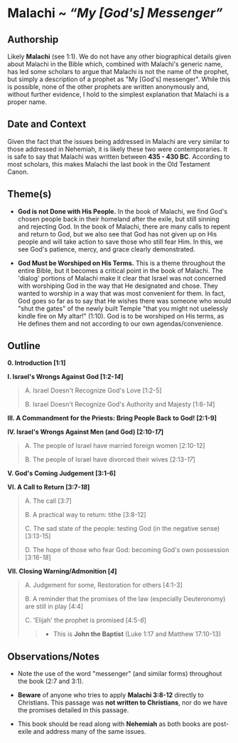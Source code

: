 # Malachi ~ *“My [God's] Messenger”*


## Authorship
Likely **Malachi** (see 1:1).  We do not have any other biographical details given about Malachi in the Bible which, combined with Malachi's generic name, has led some scholars to argue that Malachi is not the name of the prophet, but simply a description of a prophet as "My [God's] messenger".  While this is possible, none of the other prophets are written anonymously and, without further evidence, I hold to the simplest explanation that Malachi is a proper name.


## Date and Context
Given the fact that the issues being addressed in Malachi are very similar to those addressed in Nehemiah, it is likely these two were contemporaries.  It is safe to say that Malachi was written between **435 - 430 BC**.  According to most scholars, this makes Malachi the last book in the Old Testament Canon.


## Theme(s)
- **God is not Done with His People.**  In the book of Malachi, we find God's chosen people back in their homeland after the exile, but still sinning and rejecting God.  In the book of Malachi, there are many calls to repent and return to God, but we also see that God has not given up on His people and will take action to save those who still fear Him.  In this, we see God's patience, mercy, and grace clearly demonstrated.

- **God Must be Worshiped on His Terms.**  This is a theme throughout the entire Bible, but it becomes a critical point in the book of Malachi.  The 'dialog' portions of Malachi make it clear that Israel was not concerned with worshiping God in the way that He designated and chose.  They wanted to worship in a way that was most convenient for them.  In fact, God goes so far as to say that He wishes there was someone who would "shut the gates" of the newly built Temple "that you might not uselessly kindle fire on My altar!" (1:10).  God is to be worshiped on His terms, as He defines them and not according to our own agendas/convenience.


## Outline
**0. Introduction  [1:1]**

**I. Israel's Wrongs Against God  [1:2-*14*]**

  > A. Israel Doesn't Recognize God's Love  [1:2-5]
  > 
  > B. Israel Doesn't Recognize God's Authority and Majesty  [1:6-*14*]

**III. A Commandment for the Priests: Bring People Back to God!  [2:1-9]**

**IV. Israel's Wrongs Against Men (and God)  [2:10-*17*]**

  > A. The people of Israel have married foreign women [2:10-12]
  > 
  > B. The people of Israel have divorced their wives  [2:13-*17*]

**V. God's Coming Judgement  [3:1-6]**

**VI. A Call to Return  [3:7-*18*]**

  > A. The call  [3:7]
  > 
  > B. A practical way to return: tithe  [3:8-12]
  > 
  > C. The sad state of the people: testing God (in the negative sense)  [3:13-15]
  > 
  > D. The hope of those who fear God: becoming God's own possession  [3:16-*18*]

**VII. Closing Warning/Admonition  [*4*]**

  > A. Judgement for some, Restoration for others  [4:1-3]
  > 
  > B. A reminder that the promises of the law (especially Deuteronomy) are still in play  [4:4]
  > 
  > C. 'Elijah' the prophet is promised  [4:5-*6*]
  > > - This is **John the Baptist** (Luke 1:17 and Matthew 17:10-13)


## Observations/Notes
  - Note the use of the word "messenger" (and similar forms) throughout the book (2:7 and 3:1).

  - **Beware** of anyone who tries to apply **Malachi 3:8-12** directly to Christians.  This passage was **not written to Christians**, nor do we have the promises detailed in this passage.

  - This book should be read along with **Nehemiah** as both books are post-exile and address many of the same issues.
